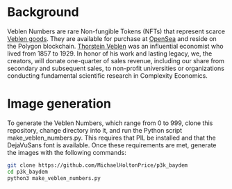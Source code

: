 #  Background
Veblen Numbers are rare Non-fungible Tokens (NFTs) that represent scarce
[Veblen goods](https://en.wikipedia.org/wiki/Veblen_good). They are available
for purchase at [OpenSea](https://opensea.io/) and reside on the Polygon
blockchain. [Thorstein Veblen](https://en.wikipedia.org/wiki/Thorstein_Veblen)
was an influential economist who lived from 1857 to 1929. In honor of his work
and lasting legacy, we, the creators, will donate one-quarter of sales
revenue, including our share from secondary and subsequent sales, to
non-profit universities or organizations conducting fundamental scientific
research in Complexity Economics.

# Image generation
To generate the Veblen Numbers, which range from 0 to 999, clone this 
repository, change directory into it, and run the Python script 
make_veblen_numbers.py. This requires that PIL be installed and that the
DejaVuSans font is available. Once these requirements are met, generate the
images with the following commands:

```bash
git clone https://github.com/MichaelHoltonPrice/p3k_baydem
cd p3k_baydem
python3 make_veblen_numbers.py
```